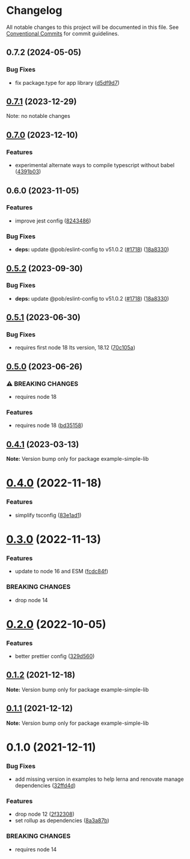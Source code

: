 # Changelog

All notable changes to this project will be documented in this file.
See [Conventional Commits](https://conventionalcommits.org) for commit guidelines.

## 0.7.2 (2024-05-05)


### Bug Fixes

* fix package.type for app library ([d5df9d7](https://github.com/christophehurpeau/pob/commit/d5df9d72f2325c042e3ff2d610a2d3d4c378c950))




## [0.7.1](https://github.com/christophehurpeau/pob/compare/example-simple-lib@0.7.0...example-simple-lib@0.7.1) (2023-12-29)

Note: no notable changes




## [0.7.0](https://github.com/christophehurpeau/pob/compare/example-simple-lib@0.6.0...example-simple-lib@0.7.0) (2023-12-10)


### Features

* experimental alternate ways to compile typescript without babel ([4391b03](https://github.com/christophehurpeau/pob/commit/4391b03c89d94ca00d2a54a4662d09a4b25c860d))




## 0.6.0 (2023-11-05)


### Features

* improve jest config ([8243486](https://github.com/christophehurpeau/pob/commit/82434867b2ba54e1f6eb9faee0a56e38e218d4bf))


### Bug Fixes

* **deps:** update @pob/eslint-config to v51.0.2 ([#1718](https://github.com/christophehurpeau/pob/issues/1718)) ([18a8330](https://github.com/christophehurpeau/pob/commit/18a8330c54729273d091cfbe49e387916fbde3ba))




## [0.5.2](https://github.com/christophehurpeau/pob/compare/example-simple-lib@0.5.1...example-simple-lib@0.5.2) (2023-09-30)


### Bug Fixes

* **deps:** update @pob/eslint-config to v51.0.2 ([#1718](https://github.com/christophehurpeau/pob/issues/1718)) ([18a8330](https://github.com/christophehurpeau/pob/commit/18a8330c54729273d091cfbe49e387916fbde3ba))



## [0.5.1](https://github.com/christophehurpeau/pob/compare/example-simple-lib@0.5.0...example-simple-lib@0.5.1) (2023-06-30)


### Bug Fixes

* requires first node 18 lts version, 18.12 ([70c105a](https://github.com/christophehurpeau/pob/commit/70c105a72a328498dd20804ade6f1622b4430835))



## [0.5.0](https://github.com/christophehurpeau/pob/compare/example-simple-lib@0.4.1...example-simple-lib@0.5.0) (2023-06-26)


### ⚠ BREAKING CHANGES

* requires node 18

### Features

* requires node 18 ([bd35158](https://github.com/christophehurpeau/pob/commit/bd351582c2c3977d8d22c15b831e277acc97a00e))



## [0.4.1](https://github.com/christophehurpeau/pob/compare/example-simple-lib@0.4.0...example-simple-lib@0.4.1) (2023-03-13)

**Note:** Version bump only for package example-simple-lib





# [0.4.0](https://github.com/christophehurpeau/pob/compare/example-simple-lib@0.3.0...example-simple-lib@0.4.0) (2022-11-18)


### Features

* simplify tsconfig ([83e1ad1](https://github.com/christophehurpeau/pob/commit/83e1ad11dac522c93821fb91dc1b2ccdebd0be16))





# [0.3.0](https://github.com/christophehurpeau/pob/compare/example-simple-lib@0.2.0...example-simple-lib@0.3.0) (2022-11-13)


### Features

* update to node 16 and ESM ([fcdc84f](https://github.com/christophehurpeau/pob/commit/fcdc84f423ac27fd6324b673b9da340b0d22a738))


### BREAKING CHANGES

* drop node 14





# [0.2.0](https://github.com/christophehurpeau/pob/compare/example-simple-lib@0.1.2...example-simple-lib@0.2.0) (2022-10-05)


### Features

* better prettier config ([329d560](https://github.com/christophehurpeau/pob/commit/329d560594cade521e35a6f3237888db49f67b87))





## [0.1.2](https://github.com/christophehurpeau/pob/compare/example-simple-lib@0.1.1...example-simple-lib@0.1.2) (2021-12-18)

**Note:** Version bump only for package example-simple-lib





## [0.1.1](https://github.com/christophehurpeau/pob/compare/example-simple-lib@0.1.0...example-simple-lib@0.1.1) (2021-12-12)

**Note:** Version bump only for package example-simple-lib





# 0.1.0 (2021-12-11)


### Bug Fixes

* add missing version in examples to help lerna and renovate manage dependencies ([32ffd4d](https://github.com/christophehurpeau/pob/commit/32ffd4d75415f9f38b802ea4e5dc930df18ee728))


### Features

* drop node 12 ([2f32308](https://github.com/christophehurpeau/pob/commit/2f32308b06ca74d0deb3355707e3082fa73e25dc))
* set rollup as dependencies ([8a3a87b](https://github.com/christophehurpeau/pob/commit/8a3a87bd7c541d92ce63bcf33043fedb2df98d01))


### BREAKING CHANGES

* requires node 14
